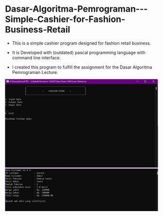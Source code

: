 # Dasar-Algoritma-Pemrograman---Simple-Cashier-for-Fashion-Business-Retail
* This is a simple cashier program designed for fashion retail business. 

* It is Developed with (outdated) pascal programming language with command line interface.

* I created this program to fulfill the assignment for the Dasar Algoritma Pemrograman Lecture.

<p align="center">
  <img src="https://github.com/Winchester97/Dasar-Algoritma-Pemrograman---Simple-Cashier-for-Fashion-Business-Retail/blob/main/pic/pic1.png" title="hover text">
  <img src="https://github.com/Winchester97/Dasar-Algoritma-Pemrograman---Simple-Cashier-for-Fashion-Business-Retail/blob/main/pic/pic%202.png" title="hover text">
</p>
